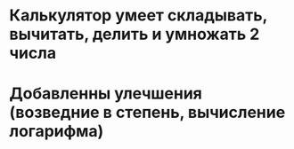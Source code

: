 
# Калькулятор умеет складывать, вычитать, делить и умножать 2 числа 
# Добавленны улечшения (возведние в степень, вычисление логарифма)


